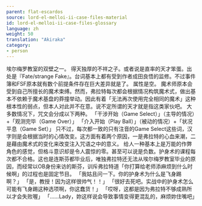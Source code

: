 ```yaml
---
parent: flat-escardos
source: lord-el-melloi-ii-case-files-material
id: lord-el-melloi-ii-case-files-glossary
language: zh
weight: 50
translation: "Akiraka"
category:
- person
---
```


埃尔梅罗教室的双壁之一。
得天独厚的不祥之子。或者说是直率的天才笨蛋。出处是『Fate/strange Fake』。台词基本上都有受到作者成田良悟的监修。不过事件簿和FSF原本就有数个前提条件存在巨大差异就是了。
属性是空。
魔术师原本会受到自己所擅长的魔术束缚。然而，弗拉特每次都会根据情况构筑魔术式，做出基本不依赖于魔术基盘的莽撞举动。因此有着「无法再次使用完全相同的魔术」这种根本性的弱点，但本人对此并不在意。说不定所谓的天才就是指这类家伙吧。
大多数情况下，咒文会分成以下两种。
「干涉开始（Game Select）」（主导的情况）+「观测完毕（Game Over）」
「介入开始（Play Ball）」（被动的情况）+「状况平息（Game Set）」
只不过，每次都一致的只有注音的Game Select这些词，汉字则是会根据当时的心情改变。这方面有着两个原因，一是弗拉特的心血来潮，二是藉由魔术式的变化来改变注入咒语之中的意义。
给人一种基本上是万能的作弊角色的感觉，但格斗意识却是令人震惊的零。甚至可以说是负数。护身术的课程每次都不合格。这也是连斯芬都毕业后，唯独弗拉特还无法从埃尔梅罗教室毕业的原因，而经常以OB身份来访的斯芬，训斥弗拉特道「你打算给老师添麻烦到什么时候啊」的过程也是固定节目。
「我姑且问一下。你的护身术为什么是飞身踢啊？」
「是，教授！因为这样很帅气！！」
「很好去死吧。实战中的护身术怎么可能有飞身踢这种选项啊，你这蠢货！」
「哎呀，这都是因为弗拉特不够成熟所以才会失败喔」
「……Lady，妳这样说会导致事情变得更混乱的，麻烦妳住嘴吧」
